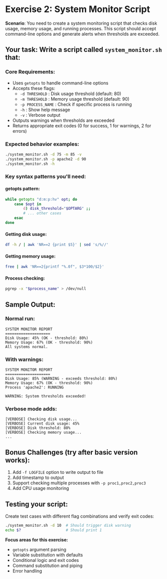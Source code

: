 # Exercise 2: System Monitor Script

**Scenario**: You need to create a system monitoring script that checks disk usage, memory usage, and running processes. This script should accept command-line options and generate alerts when thresholds are exceeded.

## Your task: Write a script called `system_monitor.sh` that:

### Core Requirements:
- Uses `getopts` to handle command-line options
- Accepts these flags:
  - `-d THRESHOLD` : Disk usage threshold (default: 80)
  - `-m THRESHOLD` : Memory usage threshold (default: 90) 
  - `-p PROCESS_NAME` : Check if specific process is running
  - `-h` : Show help message
  - `-v` : Verbose output
- Outputs warnings when thresholds are exceeded
- Returns appropriate exit codes (0 for success, 1 for warnings, 2 for errors)

### Expected behavior examples:
```bash
./system_monitor.sh -d 75 -m 85 -v
./system_monitor.sh -p apache2 -d 90
./system_monitor.sh -h
```

### Key syntax patterns you'll need:

#### getopts pattern:
```bash
while getopts "d:m:p:hv" opt; do
    case $opt in
        d) disk_threshold="$OPTARG" ;;
        # ... other cases
    esac
done
```

#### Getting disk usage:
```bash
df -h / | awk 'NR==2 {print $5}' | sed 's/%//'
```

#### Getting memory usage:
```bash
free | awk 'NR==2{printf "%.0f", $3*100/$2}'
```

#### Process checking:
```bash
pgrep -x "$process_name" > /dev/null
```

## Sample Output:

### Normal run:
```
SYSTEM MONITOR REPORT
====================
Disk Usage: 45% (OK - threshold: 80%)
Memory Usage: 67% (OK - threshold: 90%)
All systems normal.
```

### With warnings:
```
SYSTEM MONITOR REPORT
====================
Disk Usage: 85% (WARNING - exceeds threshold: 80%)
Memory Usage: 67% (OK - threshold: 90%)
Process 'apache2': RUNNING

WARNING: System thresholds exceeded!
```

### Verbose mode adds:
```
[VERBOSE] Checking disk usage...
[VERBOSE] Current disk usage: 45%
[VERBOSE] Disk threshold: 80%
[VERBOSE] Checking memory usage...
...
```

## Bonus Challenges (try after basic version works):
1. Add `-f LOGFILE` option to write output to file
2. Add timestamp to output
3. Support checking multiple processes with `-p proc1,proc2,proc3`
4. Add CPU usage monitoring

## Testing your script:
Create test cases with different flag combinations and verify exit codes:
```bash
./system_monitor.sh -d 10  # Should trigger disk warning
echo $?                    # Should print 1
```

**Focus areas for this exercise:**
- `getopts` argument parsing
- Variable substitution with defaults
- Conditional logic and exit codes
- Command substitution and piping
- Error handling